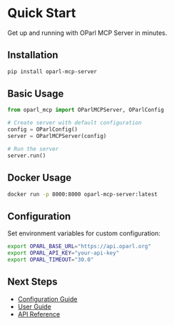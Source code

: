 # Quick Start

Get up and running with OParl MCP Server in minutes.

## Installation

```bash
pip install oparl-mcp-server
```

## Basic Usage

```python
from oparl_mcp import OParlMCPServer, OParlConfig

# Create server with default configuration
config = OParlConfig()
server = OParlMCPServer(config)

# Run the server
server.run()
```

## Docker Usage

```bash
docker run -p 8000:8000 oparl-mcp-server:latest
```

## Configuration

Set environment variables for custom configuration:

```bash
export OPARL_BASE_URL="https://api.oparl.org"
export OPARL_API_KEY="your-api-key"
export OPARL_TIMEOUT="30.0"
```

## Next Steps

- [Configuration Guide](configuration.md)
- [User Guide](../user-guide/overview.md)
- [API Reference](../api/server.md)
